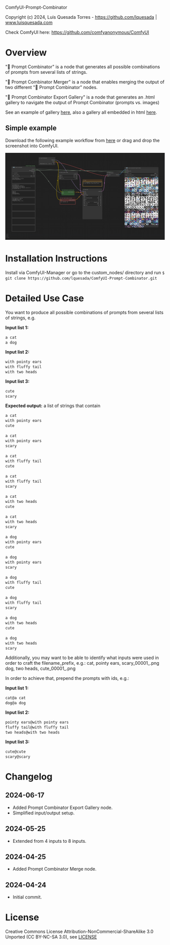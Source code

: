 ComfyUI-Prompt-Combinator

Copyright (c) 2024, Luis Quesada Torres - https://github.com/lquesada | www.luisquesada.com

Check ComfyUI here: https://github.com/comfyanonymous/ComfyUI

# Overview

"🔢 Prompt Combinator" is a node that generates all possible combinations of prompts from several lists of strings.

"🔢 Prompt Combinator Merger" is a node that enables merging the output of two different "🔢 Prompt Combinator" nodes.

"🔢 Prompt Combinator Export Gallery" is a node that generates an .html gallery to navigate the output of Prompt Combinator (prompts vs. images)

See an example of gallery [here](https://lquesada.github.io/ComfyUI-Prompt-Combinator/example), also a gallery all embedded in html [here](https://lquesada.github.io/ComfyUI-Prompt-Combinator/example_embedded).

## Simple example
Download the following example workflow from [here](prompt-combinator_example_workflow.json) or drag and drop the screenshot into ComfyUI.

![Workflow](prompt-combinator_example_workflow.png)

# Installation Instructions

Install via ComfyUI-Manager or go to the custom_nodes/ directory and run ```$ git clone https://github.com/lquesada/ComfyUI-Prompt-Combinator.git```

# Detailed Use Case
You want to produce all possible combinations of prompts from several lists of strings, e.g.

**Input list 1:**
```
a cat
a dog
```

**Input list 2:**
```
with pointy ears
with fluffy tail
with two heads
```

**Input list 3:**
```
cute
scary
```

**Expected output:** a list of strings that contain
```
a cat
with pointy ears
cute

a cat
with pointy ears
scary

a cat
with fluffy tail
cute

a cat
with fluffy tail
scary

a cat
with two heads
cute

a cat
with two heads
scary

a dog
with pointy ears
cute

a dog
with pointy ears
scary

a dog
with fluffy tail
cute

a dog
with fluffy tail
scary

a dog
with two heads
cute

a dog
with two heads
scary
```

Additionally, you may want to be able to identify what inputs were used in order to craft the filename_prefix, e.g.:
cat, pointy ears, scary_00001_.png
dog, two heads, cute_00001_.png

In order to achieve that, prepend the prompts with ids, e.g.:

**Input list 1:**
```
cat@a cat
dog@a dog
```

**Input list 2:**
```
pointy ears@with pointy ears
fluffy tail@with fluffy tail
two heads@with two heads
```

**Input list 3:**
```
cute@cute
scary@scary
```

# Changelog
## 2024-06-17
- Added Prompt Combinator Export Gallery node.
- Simplified input/output setup.
## 2024-05-25
- Extended from 4 inputs to 8 inputs.
## 2024-04-25
- Added Prompt Combinator Merge node.
## 2024-04-24
- Initial commit.

# License
Creative Commons License Attribution-NonCommercial-ShareAlike 3.0 Unported (CC BY-NC-SA 3.0), see [LICENSE](LICENSE)
